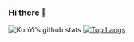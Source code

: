 ### Hi there 👋

![KunYi's github stats](https://github-readme-stats.vercel.app/api?username=KunYi&count_private=true&show_icons=true&theme=tokyonight)
[![Top Langs](https://github-readme-stats.vercel.app/api/top-langs/?username=KunYi&hide=javascript,html,typescript,css,jupyter%20notebook&layout=compact)](https://github.com/KunYi/github-readme-stats)

<!--
**KunYi/KunYi** is a ✨ _special_ ✨ repository because its `README.md` (this file) appears on your GitHub profile.

Here are some ideas to get you started:

- 🔭 I’m currently working on ...
- 🌱 I’m currently learning ...
- 👯 I’m looking to collaborate on ...
- 🤔 I’m looking for help with ...
- 💬 Ask me about ...
- 📫 How to reach me: ...
- 😄 Pronouns: ...
- ⚡ Fun fact: ...
-->
